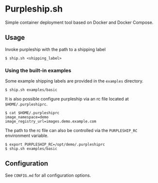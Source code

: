 # Purpleship.sh

Simple container deployment tool based on Docker and Docker Compose.

## Usage
Invoke purpleship with the path to a shipping label

    $ ship.sh <shipping_label>

### Using the built-in examples

Some example shipping labels are provided in the `examples` directory.

    $ ship.sh examples/basic

It is also possible configure purpleship via an rc file located at `$HOME/.purpleshiprc`.

    $ cat $HOME/.purpleshiprc
    image_namespace=demo
    image_registry_url=images.demo.example.com

The path to the rc file can also be controlled via the `PURPLESHIP_RC` environment variable.

    $ export PURPLESHIP_RC=/opt/demo/.purpleshiprc
    $ ship.sh examples/basic

## Configuration

See `CONFIG.md` for all configuration options.